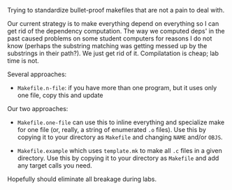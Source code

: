 Trying to standardize bullet-proof makefiles that are not a pain to
deal with.

Our current strategy is to make everything depend on everything so I
can get rid of the dependency computation.  The way we computed deps'
in the past caused problems on some student computers for reasons I do
not know (perhaps the substring matching was getting messed up by the
substrings in their path?).  We just get rid of it.  Compilatation is
cheap; lab time is not.

Several approaches:
 - `Makefile.n-file`: if you have more than one program, but it uses
 only one file, copy this and update 

Our two approaches:

 - `Makefile.one-file` can use this to inline everything and specialize make
    for one file (or, really, a string of enumerated `.o` files).   Use this
    by copying it to your directory as `Makefile` and changing `NAME` and/or 
    `OBJS`.

 - `Makefile.example` which uses `template.mk` to make all `.c` files in a given
    directory.  Use this by copying it to your directory as `Makefile` and add any
    target calls you need.

Hopefully should eliminate all breakage during labs.
